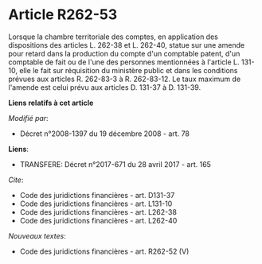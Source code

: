 # Article R262-53

Lorsque la chambre territoriale des comptes, en application des dispositions des articles L. 262-38 et L. 262-40, statue sur
une amende pour retard dans la production du compte d'un comptable patent, d'un comptable de fait ou de l'une des personnes
mentionnées à l'article L. 131-10, elle le fait sur réquisition du ministère public et dans les conditions prévues aux
articles R. 262-83-3 à R. 262-83-12. Le taux maximum de l'amende est celui prévu aux articles D. 131-37 à D. 131-39.

**Liens relatifs à cet article**

_Modifié par_:

  - Décret n°2008-1397 du 19 décembre 2008 - art. 78

**Liens**:

  - TRANSFERE: Décret n°2017-671 du 28 avril 2017 - art. 165

_Cite_:

  - Code des juridictions financières - art. D131-37
  - Code des juridictions financières - art. L131-10
  - Code des juridictions financières - art. L262-38
  - Code des juridictions financières - art. L262-40

_Nouveaux textes_:

  - Code des juridictions financières - art. R262-52 (V)
